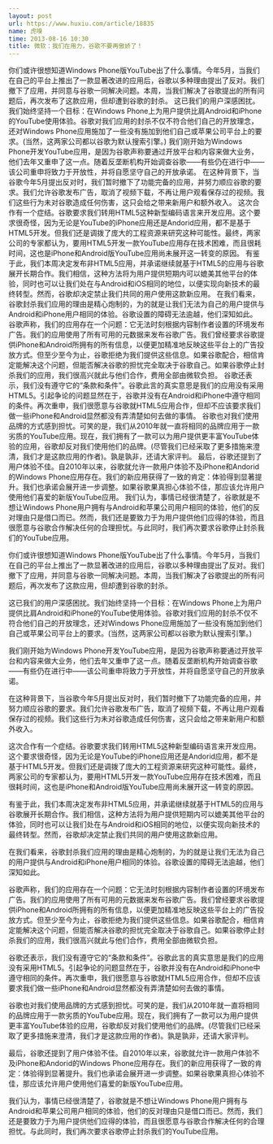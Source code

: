 ```yaml
---
layout: post
url: https://www.huxiu.com/article/18835
name: 虎嗅
time: 2013-08-16 10:30
title: 微软：我们在用力，谷歌不要再傲娇了！
---
```

你们或许很想知道Windows Phone版YouTube出了什么事情。今年5月，当我们在自己的平台上推出了一款显著改进的应用后，谷歌以多种理由提出了反对。我们撤下了应用，并同意与谷歌一同解决问题。本周，当我们解决了谷歌提出的所有问题后，再次发布了这款应用，但却遭到谷歌的封杀。 这已我们的用户深感困扰。我们始终坚持一个目标：在Windows Phone上为用户提供比肩Android和iPhone的YouTube使用体验。谷歌对我们应用的封杀不仅不符合他们自己的开放理念，还对Windows Phone应用施加了一些没有施加到他们自己或苹果公司平台上的要求。(当然，这两家公司都以谷歌为默认搜索引擎。) 我们刚开始为Windows Phone开发YouTube应用，是因为谷歌声称要通过开放平台和内容来做大业务，他们去年又重申了这一点。随着反垄断机构开始调查谷歌——有些仍在进行中——该公司重申将致力于开放性，并将自愿坚守自己的开放承诺。 在这种背景下，当谷歌今年5月提出反对时，我们暂时撤下了功能完备的应用，并努力顺应谷歌的要求。我们允许谷歌发布广告，取消了视频下载，不再让用户观看保存过的视频。我们这些行为未对谷歌造成任何伤害，这只会给之带来新用户和额外收入。 这次合作有一个症结。谷歌要求我们转用HTML5这种新型编码语言来开发应用。这个要求很奇怪，因为无论是YouTube的iPhone应用还是Andorid应用，都不是基于HTML5开发。但我们还是调拨了庞大的工程资源来研究这种可能性。最终，两家公司的专家都认为，要用HTML5开发一款YouTube应用存在技术困难，而且很耗时间，这也是iPhone和Android版YouTube应用尚未展开这一转变的原因。 有鉴于此，我们本周决定发布非HTML5应用，并承诺继续就基于HTML5的应用与谷歌展开长期合作。我们相信，这种方法将为用户提供短期内可以媲美其他平台的体验，同时也可以让我们处在与Android和iOS相同的地位，以便实现向新技术的最终转型。然而，谷歌却决定禁止我们共同的用户使用这款新应用。 在我们看来，谷歌封杀我们应用的理由是精心炮制的，为的就是让我们无法为自己的用户提供与Android和iPhone用户相同的体验。谷歌设置的障碍无法逾越，他们深知如此。 谷歌声称，我们的应用存在一个问题：它无法时刻根据内容制作者设置的环境发布广告。我们的应用使用了所有可用的元数据来发布谷歌广告。我们曾经要求谷歌提供iPhone和Android所拥有的所有信息，以便更加精准地反映这些平台上的广告投放方式。但至少至今为止，谷歌拒绝为我们提供这些信息。如果谷歌配合，相信肯定能解决这个问题，但能否解决谷歌的担忧完全取决于谷歌自己。如果谷歌停止封杀我们的应用，我们很高兴就此与他们合作，费用全部由微软负担。 谷歌还表示，我们没有遵守它的“条款和条件”。谷歌此言的真实意思是我们的应用没有采用HTML5。引起争论的问题显然在于，谷歌并没有在Android和iPhone中遵守相同的条件。再次重申，我们很愿意与谷歌就HTML5应用合作，但却不应该要求我们做一些iPhone和Android显然都没有弄清楚如何去做的事情。 谷歌也对我们使用品牌的方式感到担忧。可笑的是，我们从2010年就一直将相同的品牌应用于一款劣质的YouTube应用。现在，我们拥有了一款可以为用户提供更丰富YouTube体验的应用，谷歌却反对我们使用他们的品牌。(尽管我们已经采取了更多措施来澄清，我们才是这款应用的作者)。孰是孰非，还请大家评判。 最后，谷歌还提到了用户体验不佳。自2010年以来，谷歌就允许一款用户体验不及iPhone和Andorid的Windows Phone应用存在。我们的新应用获得了一致的肯定：体验得到显著提升。我们也承诺会展开进一步调整。如果谷歌果真担心体验不佳，那应该允许用户使用他们喜爱的新版YouTube应用。 我们认为，事情已经很清楚了，谷歌就是不想让Windows Phone用户拥有与Android和苹果公司用户相同的体验，他们的反对理由只是借口而已。然而，我们还是要致力于为用户提供他们应得的体验，而且很愿意与谷歌合作解决任何的合理担忧。与此同时，我们再次要求谷歌停止封杀我们的YouTube应用。

你们或许很想知道Windows Phone版YouTube出了什么事情。今年5月，当我们在自己的平台上推出了一款显著改进的应用后，谷歌以多种理由提出了反对。我们撤下了应用，并同意与谷歌一同解决问题。本周，当我们解决了谷歌提出的所有问题后，再次发布了这款应用，但却遭到谷歌的封杀。

这已我们的用户深感困扰。我们始终坚持一个目标：在Windows Phone上为用户提供比肩Android和iPhone的YouTube使用体验。谷歌对我们应用的封杀不仅不符合他们自己的开放理念，还对Windows Phone应用施加了一些没有施加到他们自己或苹果公司平台上的要求。(当然，这两家公司都以谷歌为默认搜索引擎。)

我们刚开始为Windows Phone开发YouTube应用，是因为谷歌声称要通过开放平台和内容来做大业务，他们去年又重申了这一点。随着反垄断机构开始调查谷歌——有些仍在进行中——该公司重申将致力于开放性，并将自愿坚守自己的开放承诺。

在这种背景下，当谷歌今年5月提出反对时，我们暂时撤下了功能完备的应用，并努力顺应谷歌的要求。我们允许谷歌发布广告，取消了视频下载，不再让用户观看保存过的视频。我们这些行为未对谷歌造成任何伤害，这只会给之带来新用户和额外收入。

这次合作有一个症结。谷歌要求我们转用HTML5这种新型编码语言来开发应用。这个要求很奇怪，因为无论是YouTube的iPhone应用还是Andorid应用，都不是基于HTML5开发。但我们还是调拨了庞大的工程资源来研究这种可能性。最终，两家公司的专家都认为，要用HTML5开发一款YouTube应用存在技术困难，而且很耗时间，这也是iPhone和Android版YouTube应用尚未展开这一转变的原因。

有鉴于此，我们本周决定发布非HTML5应用，并承诺继续就基于HTML5的应用与谷歌展开长期合作。我们相信，这种方法将为用户提供短期内可以媲美其他平台的体验，同时也可以让我们处在与Android和iOS相同的地位，以便实现向新技术的最终转型。然而，谷歌却决定禁止我们共同的用户使用这款新应用。

在我们看来，谷歌封杀我们应用的理由是精心炮制的，为的就是让我们无法为自己的用户提供与Android和iPhone用户相同的体验。谷歌设置的障碍无法逾越，他们深知如此。

谷歌声称，我们的应用存在一个问题：它无法时刻根据内容制作者设置的环境发布广告。我们的应用使用了所有可用的元数据来发布谷歌广告。我们曾经要求谷歌提供iPhone和Android所拥有的所有信息，以便更加精准地反映这些平台上的广告投放方式。但至少至今为止，谷歌拒绝为我们提供这些信息。如果谷歌配合，相信肯定能解决这个问题，但能否解决谷歌的担忧完全取决于谷歌自己。如果谷歌停止封杀我们的应用，我们很高兴就此与他们合作，费用全部由微软负担。

谷歌还表示，我们没有遵守它的“条款和条件”。谷歌此言的真实意思是我们的应用没有采用HTML5。引起争论的问题显然在于，谷歌并没有在Android和iPhone中遵守相同的条件。再次重申，我们很愿意与谷歌就HTML5应用合作，但却不应该要求我们做一些iPhone和Android显然都没有弄清楚如何去做的事情。

谷歌也对我们使用品牌的方式感到担忧。可笑的是，我们从2010年就一直将相同的品牌应用于一款劣质的YouTube应用。现在，我们拥有了一款可以为用户提供更丰富YouTube体验的应用，谷歌却反对我们使用他们的品牌。(尽管我们已经采取了更多措施来澄清，我们才是这款应用的作者)。孰是孰非，还请大家评判。

最后，谷歌还提到了用户体验不佳。自2010年以来，谷歌就允许一款用户体验不及iPhone和Andorid的Windows Phone应用存在。我们的新应用获得了一致的肯定：体验得到显著提升。我们也承诺会展开进一步调整。如果谷歌果真担心体验不佳，那应该允许用户使用他们喜爱的新版YouTube应用。

我们认为，事情已经很清楚了，谷歌就是不想让Windows Phone用户拥有与Android和苹果公司用户相同的体验，他们的反对理由只是借口而已。然而，我们还是要致力于为用户提供他们应得的体验，而且很愿意与谷歌合作解决任何的合理担忧。与此同时，我们再次要求谷歌停止封杀我们的YouTube应用。

